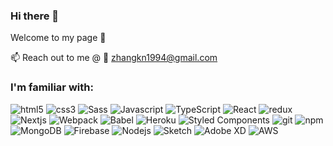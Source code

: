 ### Hi there 👋

Welcome to my page 🥳

 📫  Reach out to me @ 📧  zhangkn1994@gmail.com


### I'm familiar with:

<p>
  <img alt="html5" src="https://img.shields.io/badge/-HTML5-E34F26?style=flat&logo=html5&logoColor=white" />
  <img alt="css3" src="https://img.shields.io/badge/-CSS3-1572B6?style=flat&logo=css3&logoColor=white" />
  <img alt="Sass" src="https://img.shields.io/badge/-Sass-CC6699?style=flat&logo=sass&logoColor=white" />
  <img alt="Javascript" src="https://img.shields.io/badge/-Javascript-f7df1e?style=flat&logo=javascript&logoColor=white" />
  <img alt="TypeScript" src="https://img.shields.io/badge/-TypeScript-007ACC?style=flat&logo=typescript&logoColor=white" />
  <img alt="React" src="https://img.shields.io/badge/-React-45b8d8?style=flat&logo=react&logoColor=white" />
  <img alt="redux" src="https://img.shields.io/badge/-Redux-764ABC?style=flat&logo=redux&logoColor=white" />
  <img alt="Nextjs" src="https://img.shields.io/badge/-Next.js-000000?style=flat&logo=Next.js&logoColor=white" />
  <img alt="Webpack" src="https://img.shields.io/badge/-Webpack-8DD6F9?style=flat&logo=webpack&logoColor=white" />
  <img alt="Babel" src="https://img.shields.io/badge/-Babel-f9dc3e?style=flat&logo=babel&logoColor=white" />
  <img alt="Heroku" src="https://img.shields.io/badge/-Heroku-430098?style=flat&logo=heroku&logoColor=white" />
  <img alt="Styled Components" src="https://img.shields.io/badge/-Styled_Components-db7092?style=flat&logo=styled-components&logoColor=white" />
  <img alt="git" src="https://img.shields.io/badge/-Git-F05032?style=flat&logo=git&logoColor=white" />
  <img alt="npm" src="https://img.shields.io/badge/-NPM-CB3837?style=flat&logo=npm&logoColor=white" />
  <img alt="MongoDB" src="https://img.shields.io/badge/-MongoDB-13aa52?style=flat&logo=mongodb&logoColor=white" />
  <img alt="Firebase" src="https://img.shields.io/badge/-Firebase-ffca28?style=flat&logo=firebase&logoColor=white" />
  <img alt="Nodejs" src="https://img.shields.io/badge/-Node.js-43853d?style=flat&logo=Node.js&logoColor=white" />
  <img alt="Sketch" src="https://img.shields.io/badge/-Sketch-f7b500?style=flat&logo=sketch&logoColor=white" />
  <img alt="Adobe XD" src="https://img.shields.io/badge/-Adobe_XD-ff26b5?style=flat&logo=adobexd&logoColor=white" />
  <img alt="AWS" src="https://img.shields.io/badge/-AWS-232f3e?style=flat&logo=aws&logoColor=white" />
</p>
